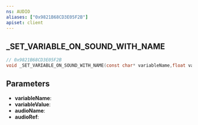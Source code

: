 ```yaml
---
ns: AUDIO
aliases: ["0x9821B68CD3E05F2B"]
apiset: client
---
```

## _SET_VARIABLE_ON_SOUND_WITH_NAME

```c
// 0x9821B68CD3E05F2B
void _SET_VARIABLE_ON_SOUND_WITH_NAME(const char* variableName,float variableValue,const char* audioName,const char* audioRef);
```


## Parameters
* **variableName**:
* **variableValue**:
* **audioName**:
* **audioRef**: